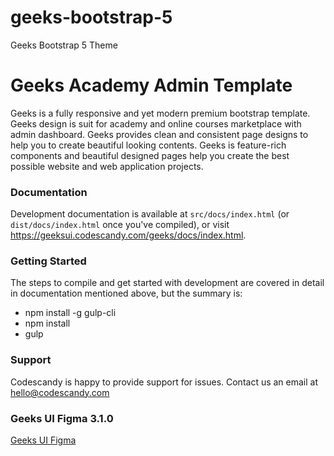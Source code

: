 # geeks-bootstrap-5

Geeks Bootstrap 5 Theme

# Geeks Academy Admin Template

Geeks is a fully responsive and yet modern premium bootstrap template. Geeks design is suit for academy and online courses marketplace with admin dashboard. Geeks provides clean and consistent page designs to help you to create beautiful looking contents. Geeks is feature-rich components and beautiful designed pages help you create the best possible website and web application projects.

### Documentation

Development documentation is available at `src/docs/index.html` (or `dist/docs/index.html` once you've compiled), or visit https://geeksui.codescandy.com/geeks/docs/index.html.

### Getting Started

The steps to compile and get started with development are covered in detail in documentation mentioned above, but the summary is:

- npm install -g gulp-cli
- npm install
- gulp

### Support

Codescandy is happy to provide support for issues. Contact us an email at hello@codescandy.com

### Geeks UI Figma 3.1.0

[Geeks UI Figma](https://www.figma.com/file/ZwolZssXCUraAuP0SpjBwg/Geeks-UI---%5B-3.1.0-%5D?type=design&node-id=1887%3A6310&mode=design&t=rNTgLblFgPdyzAw2-1)

